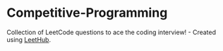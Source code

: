 # Competitive-Programming
Collection of LeetCode questions to ace the coding interview! - Created using [LeetHub](https://github.com/QasimWani/LeetHub).
